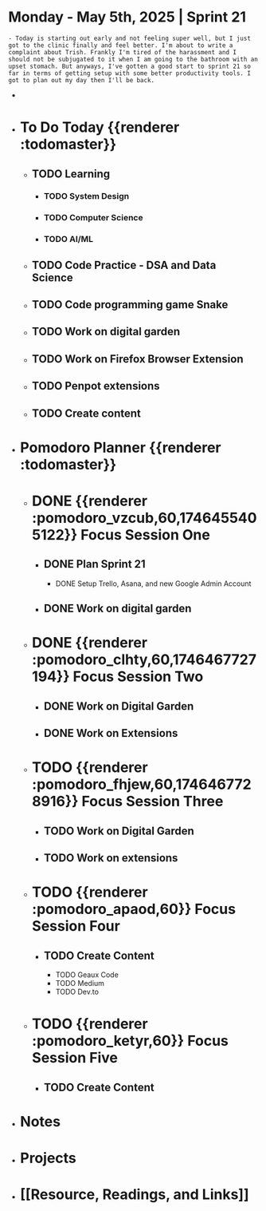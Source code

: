 # Monday - May 5th, 2025 | Sprint 21
	- Today is starting out early and not feeling super well, but I just got to the clinic finally and feel better. I'm about to write a complaint about Trish. Frankly I'm tired of the harassment and I should not be subjugated to it when I am going to the bathroom with an upset stomach. But anyways, I've gotten a good start to sprint 21 so far in terms of getting setup with some better productivity tools. I got to plan out my day then I'll be back.
-
- # To Do Today {{renderer :todomaster}}
	- ## TODO Learning
		- ### TODO System Design
		- ### TODO Computer Science
		- ### TODO AI/ML
	- ## TODO Code Practice - DSA and Data Science
	- ## TODO Code programming game Snake
	- ## TODO Work on digital garden
	- ## TODO Work on Firefox Browser Extension
	- ## TODO Penpot extensions
	- ## TODO Create content
- # Pomodoro Planner {{renderer :todomaster}}
	- # DONE {{renderer :pomodoro_vzcub,60,1746455405122}} Focus Session One
		- ## DONE Plan Sprint 21
			- DONE Setup Trello, Asana, and new Google Admin Account
		- ## DONE Work on digital garden
	- # DONE {{renderer :pomodoro_clhty,60,1746467727194}} Focus Session Two
		- ## DONE Work on Digital Garden
		- ## DONE Work on Extensions
	- # TODO {{renderer :pomodoro_fhjew,60,1746467728916}} Focus Session Three
		- ## TODO Work on Digital Garden
		- ## TODO Work on extensions
	- # TODO {{renderer :pomodoro_apaod,60}} Focus Session Four
		- ## TODO Create Content
			- TODO Geaux Code
			- TODO Medium
			- TODO Dev.to
	- # TODO {{renderer :pomodoro_ketyr,60}} Focus Session Five
		- ## TODO Create Content
- # Notes
- # Projects
- # [[Resource, Readings, and Links]]